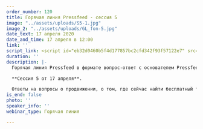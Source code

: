 ```yaml
---
order_number: 120
title: Горячая линия Pressfeed - сессия 5
image: "../assets/uploads/S5-1.jpg"
image_2: "../assets/uploads/GL_fon-5.jpg"
date_text: 17 апреля 2020
date_and_time: 17 апреля в 12:00
link: ''
script_link: <script id="eb32d0460b5f4d177857bc2cfd342f93f57122e7" src="https://edu.pressfeed.ru/pl/lite/widget/script?id=176708"></script>
duration: ''
description: |-
  Горячая линия Pressfeed в формате вопрос-ответ с основателем Pressfeed Константином Бочарским.

  **Сессия 5 от 17 апреля**.

  Ответы на вопросы о продвижении, о том, где сейчас найти бесплатный трафик, как убедить руководство использовать современные инструменты продвижения, что делать и как продвигаться в кризисные моменты и многие другие вопросы. Сейчас самое время начать использовать нестандартные бюджетные возможности для привлечения клиентов и публикации в СМИ - это один из немногих бесплатных инструментов продвижения бизнеса, который еще остался.
is_end: false
photo: ''
speaker_info: ''
webinar_type: Горячая линия

---
```

